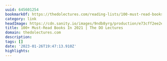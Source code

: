 ```yaml
---
uuid: 645601254
bookmarkOf: https://thedolectures.com/reading-lists/100-must-read-books-in-2021/
category: link
headImage: https://cdn.sanity.io/images/9ndb8yrg/production/e73cff2ee2e97e35d654f69d94a5e4af310bf299-4000x2270.jpg?w=1200&h=681&auto=format
title: 100+ Must-Read Books In 2021 | The DO Lectures
domain: thedolectures.com
description: 
tags: []
date: '2023-01-26T19:47:13.910Z'
highlights: 
---
```



